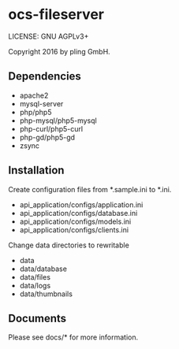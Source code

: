 # ocs-fileserver

LICENSE: GNU AGPLv3+

Copyright 2016 by pling GmbH.


## Dependencies

* apache2
* mysql-server
* php/php5
* php-mysql/php5-mysql
* php-curl/php5-curl
* php-gd/php5-gd
* zsync


## Installation

Create configuration files from *.sample.ini to *.ini.

* api_application/configs/application.ini
* api_application/configs/database.ini
* api_application/configs/models.ini
* api_application/configs/clients.ini

Change data directories to rewritable

* data
* data/database
* data/files
* data/logs
* data/thumbnails


## Documents

Please see docs/* for more information.
